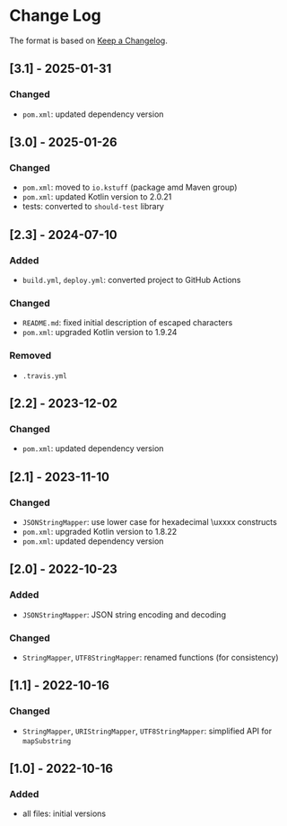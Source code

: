 # Change Log

The format is based on [Keep a Changelog](http://keepachangelog.com/).

## [3.1] - 2025-01-31
### Changed
- `pom.xml`: updated dependency version

## [3.0] - 2025-01-26
### Changed
- `pom.xml`: moved to `io.kstuff` (package amd Maven group)
- `pom.xml`: updated Kotlin version to 2.0.21
- tests: converted to `should-test` library

## [2.3] - 2024-07-10
### Added
- `build.yml`, `deploy.yml`: converted project to GitHub Actions
### Changed
- `README.md`: fixed initial description of escaped characters
- `pom.xml`: upgraded Kotlin version to 1.9.24
### Removed
- `.travis.yml`

## [2.2] - 2023-12-02
### Changed
- `pom.xml`: updated dependency version

## [2.1] - 2023-11-10
### Changed
- `JSONStringMapper`: use lower case for hexadecimal \uxxxx constructs
- `pom.xml`: upgraded Kotlin version to 1.8.22
- `pom.xml`: updated dependency version

## [2.0] - 2022-10-23
### Added
- `JSONStringMapper`: JSON string encoding and decoding
### Changed
- `StringMapper`, `UTF8StringMapper`: renamed functions (for consistency)

## [1.1] - 2022-10-16
### Changed
- `StringMapper`, `URIStringMapper`, `UTF8StringMapper`: simplified API for `mapSubstring`

## [1.0] - 2022-10-16
### Added
- all files: initial versions
